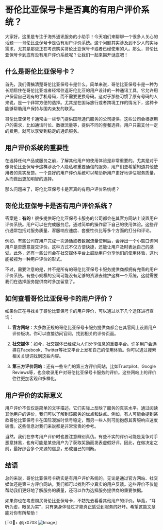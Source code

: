 # 哥伦比亚保号卡是否真的有用户评价系统？

大家好，这里是专注于海外通讯服务的小助手！今天咱们来聊聊一个很多人关心的话题——哥伦比亚保号卡是否有用户评价系统。这个问题其实涉及到不少人的实际需求，尤其是那些正在考虑购买哥伦比亚保号卡或者已经使用的人。那么，哥伦比亚保号卡到底有没有用户评价系统呢？让我们一起来揭开谜底吧！

## 什么是哥伦比亚保号卡？

首先，我们得搞清楚哥伦比亚保号卡是什么。简单来说，哥伦比亚保号卡是一种为长期居住在哥伦比亚或者经常往返哥伦比亚的用户设计的一种通讯工具。它允许用户保留自己现有的手机号码，而不需要更换号码。这对于那些习惯了原有号码的人来说，是一个非常方便的选择。尤其是在国际旅行或者跨境工作的情况下，这种卡能够帮助用户保持与国内亲友的联系。

哥伦比亚保号卡通常由一些专门提供国际通讯服务的公司提供。这些公司会根据用户的需求，比如通话时长、数据流量等，提供不同的套餐选择。用户只需支付一定的费用，就可以享受到稳定的通讯服务。

## 用户评价系统的重要性

在选择任何产品或服务之前，了解其他用户的使用体验是非常重要的。尤其是对于像哥伦比亚保号卡这样涉及个人隐私和重要通信的服务，用户们更希望知道其他使用者的真实反馈。一个良好的用户评价系统可以帮助新用户更好地评估服务质量，从而做出更加明智的选择。

那么问题来了，哥伦比亚保号卡是否真的有用户评价系统呢？

## 哥伦比亚保号卡是否有用户评价系统？

答案是：**有的**！很多提供哥伦比亚保号卡服务的公司都会在其官方网站上设置用户评价系统。用户可以在完成服务后，通过简单的操作留下自己的使用体验。这些评价通常包括对服务质量、客服响应速度、套餐性价比等多个方面的打分和评论。

例如，有些公司在用户完成一次通话或者数据流量使用后，会弹出一个小窗口询问用户是否愿意提交评价。这种方式不仅方便快捷，还能让用户及时表达自己的感受。此外，还有一些公司会在社交媒体平台上鼓励用户分享他们的使用体验，这也能被视为一种用户评价的形式。

不过，需要注意的是，并不是所有的哥伦比亚保号卡服务提供商都拥有完善的用户评价系统。有些小规模的公司可能没有足够的资源去维护这样一个系统，这就需要我们在选择服务提供商时多加留意了。

## 如何查看哥伦比亚保号卡的用户评价？

如果你正在寻找关于哥伦比亚保号卡的用户评价，可以通过以下几个途径进行查询：

1. **官方网站**：大多数正规的哥伦比亚保号卡服务提供商都会在其官网上设置用户评价板块。你可以直接访问官网，找到相关的评价页面。

2. **社交媒体**：如今，社交媒体已经成为人们分享信息的重要平台。许多用户会选择在Facebook、Twitter等社交平台上发布自己的使用体验。你可以通过搜索相关关键词找到这些内容。

3. **第三方评价网站**：还有一些专门的第三方评价网站，比如Trustpilot、Google Reviews等，也会收录用户对哥伦比亚保号卡服务的评价。这些网站上的评价往往更加客观和多样化。

## 用户评价的实际意义

用户评价不仅仅是简单的文字描述，它们实际上反映了服务的真实水平。通过阅读其他用户的评价，我们可以了解到该服务的优点和缺点。例如，有人可能会提到某款哥伦比亚保号卡在国际漫游时信号稳定，而另一些人则可能抱怨其客服响应速度较慢。这些信息对我们来说都是非常宝贵的参考。

当然，我们在参考用户评价时也要注意辨别真伪。有些不实的评价可能是竞争对手恶意抹黑，也有可能是某些用户为了获取奖励而发表虚假好评。因此，在做决定之前，最好综合多个来源的信息，形成自己的判断。

## 结语

总的来说，哥伦比亚保号卡确实是有用户评价系统的。无论是通过官方网站、社交媒体还是第三方评价网站，我们都可以找到不少真实的用户反馈。这些评价不仅能帮助我们更好地了解服务的质量，还可以作为选择服务提供商的重要依据。

如果你也在考虑购买哥伦比亚保号卡，不妨先去看看其他用户的评价。毕竟，“耳听为虚，眼见为实”，只有亲身体验过才能真正感受到服务的好坏。希望这篇文章能对你有所帮助！

[TG💪+ @jx0703 ![Image](https://github.com/user-attachments/assets/dbca1d08-cadb-493c-b0ec-ad6f7a83f270)]